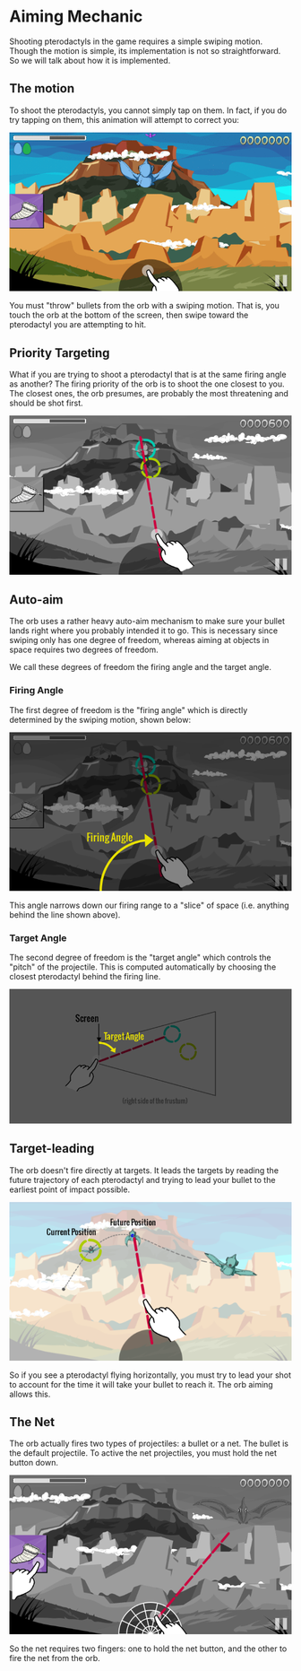 # Aiming Mechanic

Shooting pterodactyls in the game requires a simple swiping motion.  Though the
motion is simple, its implementation is not so straightforward.  So we will
talk about how it is implemented.

## The motion

To shoot the pterodactyls, you cannot simply tap on them.  In fact, if you do
try tapping on them, this animation will attempt to correct you:

![aim-motion](img/aim-motion.gif)

You must "throw" bullets from the orb with a swiping motion.  That is, you
touch the orb at the bottom of the screen, then swipe toward the pterodactyl
you are attempting to hit.

## Priority Targeting

What if you are trying to shoot a pterodactyl that is at the same firing angle
as another?  The firing priority of the orb is to shoot the one closest to you.
The closest ones, the orb presumes, are probably the most threatening and
should be shot first.

![aim-priority](img/aim-priority.png)

## Auto-aim

The orb uses a rather heavy auto-aim mechanism to make sure your bullet lands
right where you probably intended it to go.  This is necessary since swiping
only has one degree of freedom, whereas aiming at objects in space requires two
degrees of freedom.

We call these degrees of freedom the firing angle and the target angle.

### Firing Angle

The first degree of freedom is the "firing angle" which is directly determined
by the swiping motion, shown below:

![aim-degree1](img/aim-degree1.png)

This angle narrows down our firing range to a "slice" of space (i.e. anything behind
the line shown above).

### Target Angle

The second degree of freedom is the "target angle" which controls the "pitch"
of the projectile.  This is computed automatically by choosing the closest pterodactyl
behind the firing line.

![aim-degree2](img/aim-degree2.png)

## Target-leading

The orb doesn't fire directly at targets.  It leads the targets by reading the
future trajectory of each pterodactyl and trying to lead your bullet to the
earliest point of impact possible.

![aim-lead](img/aim-lead.png)

So if you see a pterodactyl flying horizontally, you must try to lead your shot
to account for the time it will take your bullet to reach it.  The orb aiming
allows this.

## The Net

The orb actually fires two types of projectiles: a bullet or a net.  The bullet
is the default projectile.  To active the net projectiles, you must hold the
net button down.

![aim-net](img/aim-net.png)

So the net requires two fingers: one to hold the net button, and the other to
fire the net from the orb.
